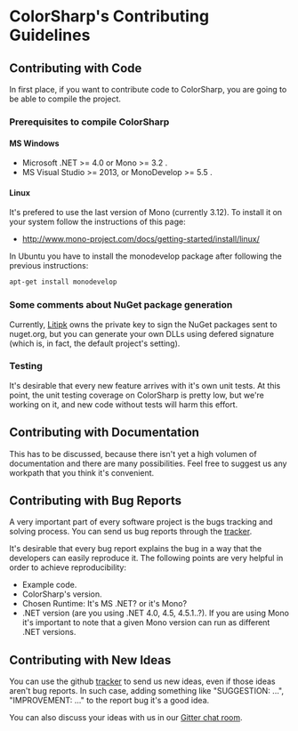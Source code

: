 ColorSharp's Contributing Guidelines
====================================

Contributing with Code
----------------------

In first place, if you want to contribute code to ColorSharp, you are going to be able to compile the project.

### Prerequisites to compile ColorSharp

#### MS Windows

* Microsoft .NET >= 4.0 or Mono >= 3.2 .
* MS Visual Studio >= 2013, or MonoDevelop >= 5.5 .

#### Linux

It's prefered to use the last version of Mono (currently 3.12). To install it on your system follow the instructions of this page:

 * http://www.mono-project.com/docs/getting-started/install/linux/

In Ubuntu you have to install the monodevelop package after following the previous instructions:

```bash
apt-get install monodevelop
```

### Some comments about NuGet package generation

Currently, [Litipk](https://github.com/Litipk) owns the private key to sign the NuGet packages sent to nuget.org, but you can generate your own DLLs using defered signature (which is, in fact, the default project's setting).

### Testing

It's desirable that every new feature arrives with it's own unit tests. At this point, the unit testing coverage on ColorSharp is pretty low, but we're working on it, and new code without tests will harm this effort.

Contributing with Documentation
-------------------------------

This has to be discussed, because there isn't yet a high volumen of documentation and there are many possibilities. Feel free to suggest us any workpath that you think it's convenient.

Contributing with Bug Reports
-----------------------------

A very important part of every software project is the bugs tracking and solving process. You can send us bug reports through the [tracker](https://github.com/Litipk/ColorSharp/issues).

It's desirable that every bug report explains the bug in a way that the developers can easily reproduce it. The following points are very helpful in order to achieve reproducibility:
* Example code.
* ColorSharp's version.
* Chosen Runtime: It's MS .NET? or it's Mono?
* .NET version (are you using .NET 4.0, 4.5, 4.5.1..?). If you are using Mono it's important to note that a given Mono version can run as different .NET versions.

Contributing with New Ideas
---------------------------

You can use the github [tracker](https://github.com/Litipk/ColorSharp/issues) to send us new ideas, even if those ideas aren't bug reports. In such case, adding something like "SUGGESTION: ...", "IMPROVEMENT: ..." to the report bug it's a good idea.

You can also discuss your ideas with us in our [Gitter chat room](https://gitter.im/Litipk/ColorSharp).
